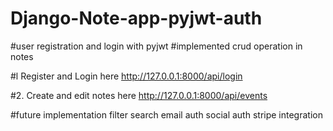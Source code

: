 # Django-Note-app-pyjwt-auth
#user registration and login with pyjwt
#implemented crud operation in notes



#l Register and Login here
http://127.0.0.1:8000/api/login

#2. Create and edit notes here
http://127.0.0.1:8000/api/events

#future implementation
filter
search
email auth
social auth
stripe integration



